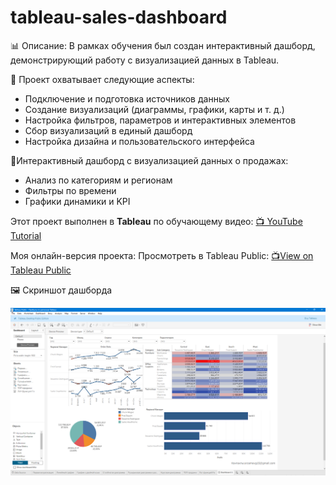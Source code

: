 # tableau-sales-dashboard
📊 Описание:
В рамках обучения был создан интерактивный дашборд, демонстрирующий работу с визуализацией данных в Tableau.

🔹 Проект охватывает следующие аспекты:
- Подключение и подготовка источников данных
- Создание визуализаций (диаграммы, графики, карты и т. д.)
- Настройка фильтров, параметров и интерактивных элементов
- Сбор визуализаций в единый дашборд
- Настройка дизайна и пользовательского интерфейса
  
🔹Интерактивный дашборд с визуализацией данных о продажах: 
- Анализ по категориям и регионам  
- Фильтры по времени   
- Графики динамики и KPI
  
Этот проект выполнен в **Tableau** по обучающему видео:  [📺 YouTube Tutorial](https://www.youtube.com/watch?v=fQcq8GpENyA&list=LL&index=77&t=8651s)

Моя онлайн-версия проекта:
Просмотреть в Tableau Public: [📺View on Tableau Public](https://public.tableau.com/app/profile/evgeniya.arzamastseva/viz/Tableau_17599865199150/Dashboard1?publish=yes)

🖼️ Скриншот дашборда

![Dashboard Preview](Tableau-Sales-Dashboard.png)

